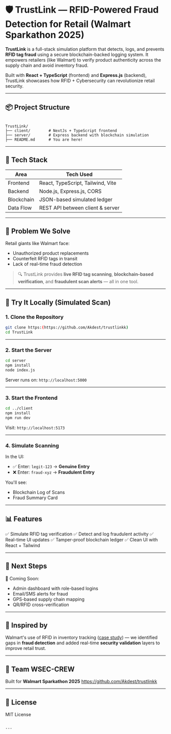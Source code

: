 # 🛡️ TrustLink — RFID-Powered Fraud Detection for Retail (Walmart Sparkathon 2025)

**TrustLink** is a full-stack simulation platform that detects, logs, and prevents **RFID tag fraud** using a secure blockchain-backed logging system. It empowers retailers (like Walmart) to verify product authenticity across the supply chain and avoid inventory fraud.

Built with **React + TypeScript** (frontend) and **Express.js** (backend), TrustLink showcases how RFID + Cybersecurity can revolutionize retail security.

---

## 📦 Project Structure

```

TrustLink/
├── client/        # NextJs + TypeScript frontend
├── server/        # Express backend with blockchain simulation
├── README.md      # You are here!

````

---

## 🚀 Tech Stack

| Area        | Tech Used                          |
|-------------|------------------------------------|
| Frontend    | React, TypeScript, Tailwind, Vite |
| Backend     | Node.js, Express.js, CORS         |
| Blockchain  | JSON-based simulated ledger        |
| Data Flow   | REST API between client & server   |

---

## 🔐 Problem We Solve

Retail giants like Walmart face:

- Unauthorized product replacements
- Counterfeit RFID tags in transit
- Lack of real-time fraud detection

> 🔍 TrustLink provides **live RFID tag scanning**, **blockchain-based verification**, and **fraudulent scan alerts** — all in one tool.

---

## 🧪 Try It Locally (Simulated Scan)

### 1. Clone the Repository

```bash
git clone https:(https://github.com/Akdest/trustlinkk)
cd TrustLink
````

---

### 2. Start the Server

```bash
cd server
npm install
node index.js
```

Server runs on: `http://localhost:5000`

---

### 3. Start the Frontend

```bash
cd ../client
npm install
npm run dev
```

Visit: `http://localhost:5173`

---

### 4. Simulate Scanning

In the UI:

* ✅ Enter: `legit-123` → **Genuine Entry**
* ❌ Enter: `fraud-xyz` → **Fraudulent Entry**

You'll see:

* Blockchain Log of Scans
* Fraud Summary Card

---

## 📊 Features

✅ Simulate RFID tag verification
✅ Detect and log fraudulent activity
✅ Real-time UI updates
✅ Tamper-proof blockchain ledger
✅ Clean UI with React + Tailwind

---

## 🏁 Next Steps

🔧 Coming Soon:

* Admin dashboard with role-based logins
* Email/SMS alerts for fraud
* GPS-based supply chain mapping
* QR/RFID cross-verification

---

## 🧠 Inspired by

Walmart's use of RFID in inventory tracking ([case study](https://www.rfidjournal.com/news/walmart-re-commits-to-rfid-with-supplier-mandates/193702)) — we identified gaps in **fraud detection** and added real-time **security validation** layers to improve retail trust.

---

## 🙌 Team WSEC-CREW

Built for **Walmart Sparkathon 2025**
https://github.com/Akdest/trustlinkk

---

## 📄 License

MIT License

```

---
